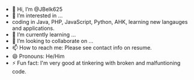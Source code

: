 - 👋 Hi, I’m @JBelk625
- 👀 I’m interested in ...
- coding in Java, PHP, JavaScript, Python, AHK, learning new langauges and applications.
- 🌱 I’m currently learning ...
- 💞️ I’m looking to collaborate on ...
- 📫 How to reach me: Please see contact info on resume.
- 😄 Pronouns: He/Him
- ⚡ Fun fact: I'm very good at tinkering with broken and malfuntioning code.

<!---
JBelk625/JBelk625 is a ✨ special ✨ repository because its `README.md` (this file) appears on your GitHub profile.
You can click the Preview link to take a look at your changes.
--->
